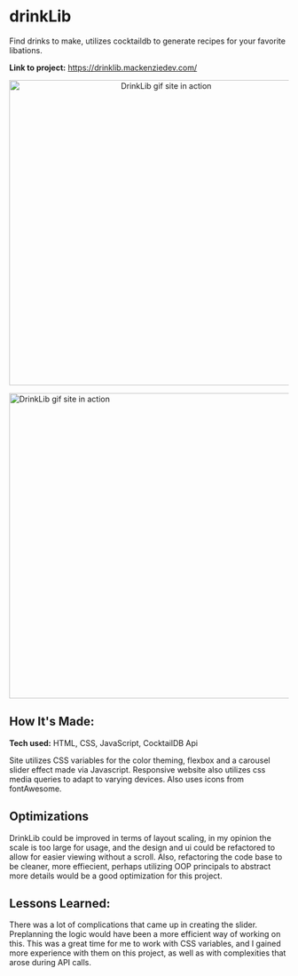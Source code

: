 # drinkLib

Find drinks to make, utilizes cocktaildb to generate recipes for your favorite libations.

**Link to project:** https://drinklib.mackenziedev.com/

<p align="center">
<img src="https://github.com/mac-kenzie-lee/drinkLib/blob/master/drink-lib.gif?raw=true" alt="DrinkLib gif site in action" width="550px" height="auto">
</p><img src="https://github.com/mac-kenzie-lee/drinkLib/blob/master/drinklibdemo.gif?raw=true" alt="DrinkLib gif site in action" width="550px" height="auto">
</p>

## How It's Made:

**Tech used:** HTML, CSS, JavaScript, CocktailDB Api

Site utilizes CSS variables for the color theming, flexbox and a carousel slider effect made via Javascript. Responsive website also utilizes css media queries to adapt to varying devices.
Also uses icons from fontAwesome. 

## Optimizations

DrinkLib could be improved in terms of layout scaling, in my opinion the scale is too large for usage, and the design and ui could be refactored to allow for easier viewing without a scroll.
Also, refactoring the code base to be cleaner, more effiecient, perhaps utilizing OOP principals to abstract more details would be a good optimization for this project. 

## Lessons Learned:

There was a lot of complications that came up in creating the slider. Preplanning the logic would have been a more efficient way of working on this. 
This was a great time for me to work with CSS variables, and I gained more experience with them on this project, as well as with complexities that arose during API calls.
